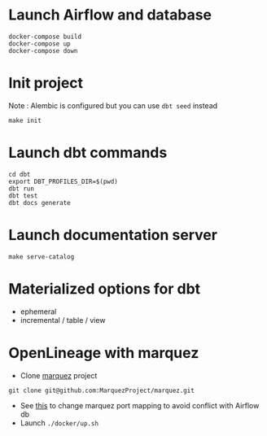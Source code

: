 # Launch Airflow and database

```
docker-compose build 
docker-compose up
docker-compose down
```

# Init project

Note : Alembic is configured but you can use `dbt seed` instead

```
make init
```


# Launch dbt commands
```
cd dbt
export DBT_PROFILES_DIR=$(pwd)
dbt run 
dbt test
dbt docs generate
```

# Launch documentation server
```
make serve-catalog
```

# Materialized options for dbt
- ephemeral 
- incremental / table / view

# OpenLineage with marquez
- Clone [marquez](https://github.com/MarquezProject/marquez) project
```
git clone git@github.com:MarquezProject/marquez.git
```
- See [this](https://github.com/MarquezProject/marquez/issues/1956#issuecomment-1103086809) to change marquez port mapping to avoid conflict with Airflow db  
- Launch `./docker/up.sh`